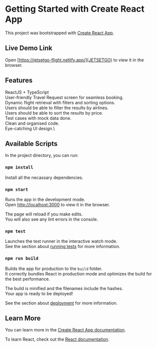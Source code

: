 # Getting Started with Create React App

This project was bootstrapped with [Create React App](https://github.com/facebook/create-react-app).

## Live Demo Link

Open [https://jetsetgo-flight.netlify.app/](JETSETGO) to view it in the browser.

## Features

   ReactJS + TypeScript\
   User-friendly Travel Request screen for seamless booking.\
   Dynamic flight retrieval with filters and sorting options.\
   Users should be able to filter the results by airlines.\
   Users should be able to sort the results by price.\
   Test cases with mock data done.\
   Clean and organised code.\
   Eye-catching UI design.\


## Available Scripts

In the project directory, you can run:

### `npm install`

Install all the necassary dependencies.

### `npm start`

Runs the app in the development mode.\
Open [http://localhost:3000](http://localhost:3000) to view it in the browser.

The page will reload if you make edits.\
You will also see any lint errors in the console.

### `npm test`

Launches the test runner in the interactive watch mode.\
See the section about [running tests](https://facebook.github.io/create-react-app/docs/running-tests) for more information.

### `npm run build`

Builds the app for production to the `build` folder.\
It correctly bundles React in production mode and optimizes the build for the best performance.

The build is minified and the filenames include the hashes.\
Your app is ready to be deployed!

See the section about [deployment](https://facebook.github.io/create-react-app/docs/deployment) for more information.

## Learn More

You can learn more in the [Create React App documentation](https://facebook.github.io/create-react-app/docs/getting-started).

To learn React, check out the [React documentation](https://reactjs.org/).
